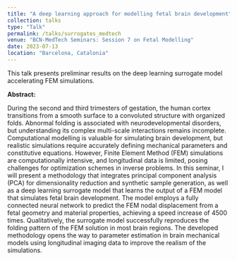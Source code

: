 ```yaml
---
title: "A deep learning approach for modelling fetal brain development"
collection: talks
type: "Talk"
permalink: /talks/surrogates_medtech
venue: "BCN-MedTech Seminars: Session 7 on Fetal Modelling"
date: 2023-07-13
location: "Barcelona, Catalonia"
---
```


<p>This talk presents preliminar results on the deep learning surrogate model accelerating FEM simulations.</p>

<p><strong>Abstract:</strong> </p>
<p>During the second and third trimesters of gestation, the human cortex transitions from a smooth surface to a convoluted structure with organized folds. Abnormal folding is associated with neurodevelopmental disorders, but understanding its complex multi-scale interactions remains incomplete. Computational modelling is valuable for simulating brain development, but realistic simulations require accurately defining mechanical parameters and constitutive equations. However, Finite Element Method (FEM) simulations are computationally intensive, and longitudinal data is limited, posing challenges for optimization schemes in inverse problems. In this seminar, I will present a methodology that integrates principal component analysis (PCA) for dimensionality reduction and synthetic sample generation, as well as a deep learning surrogate model that learns the output of a FEM model that simulates fetal brain development. The model employs a fully connected neural network to predict the FEM nodal displacement from a fetal geometry and material properties, achieving a speed increase of 4500 times. Qualitatively, the surrogate model successfully reproduces the folding pattern of the FEM solution in most brain regions. The developed methodology opens the way to parameter estimation in brain mechanical models using longitudinal imaging data to improve the realism of the simulations.</p>

